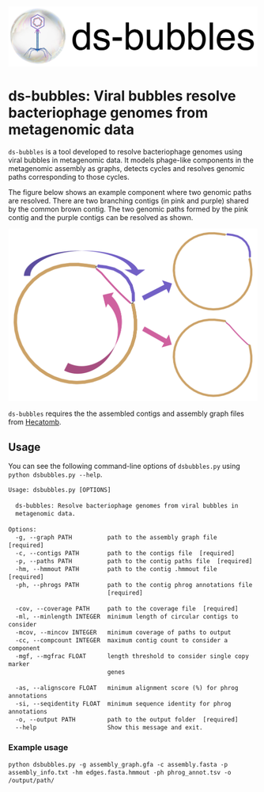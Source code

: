 <p align="center">
  <img src="ds-bubbles-logo.png" width="700" title="ds-bubbles logo" alt="ds-bubbles logo">
</p>

# ds-bubbles: Viral bubbles resolve bacteriophage genomes from metagenomic data

`ds-bubbles` is a tool developed to resolve bacteriophage genomes using viral bubbles in metagenomic data. It models phage-like components in the metagenomic assembly as graphs, detects cycles and resolves genomic paths corresponding to those cycles. 

The figure below shows an example component where two genomic paths are resolved. There are two branching contigs (in pink and purple) shared by the common brown contig. The two genomic paths formed by the pink contig and the purple contigs can be resolved as shown.

![](resolve_genomes.png)

`ds-bubbles` requires the the assembled contigs and assembly graph files from [Hecatomb](https://hecatomb.readthedocs.io/en/latest/). 

## Usage

You can see the following command-line options of `dsbubbles.py` using `python dsbubbles.py --help`.

```
Usage: dsbubbles.py [OPTIONS]

  ds-bubbles: Resolve bacteriophage genomes from viral bubbles in
  metagenomic data.

Options:
  -g, --graph PATH          path to the assembly graph file  [required]
  -c, --contigs PATH        path to the contigs file  [required]
  -p, --paths PATH          path to the contig paths file  [required]
  -hm, --hmmout PATH        path to the contig .hmmout file  [required]
  -ph, --phrogs PATH        path to the contig phrog annotations file
                            [required]

  -cov, --coverage PATH     path to the coverage file  [required]
  -ml, --minlength INTEGER  minimum length of circular contigs to consider
  -mcov, --mincov INTEGER   minimum coverage of paths to output
  -cc, --compcount INTEGER  maximum contig count to consider a component
  -mgf, --mgfrac FLOAT      length threshold to consider single copy marker
                            genes

  -as, --alignscore FLOAT   minimum alignment score (%) for phrog annotations
  -si, --seqidentity FLOAT  minimum sequence identity for phrog annotations
  -o, --output PATH         path to the output folder  [required]
  --help                    Show this message and exit.
```

### Example usage

```
python dsbubbles.py -g assembly_graph.gfa -c assembly.fasta -p assembly_info.txt -hm edges.fasta.hmmout -ph phrog_annot.tsv -o /output/path/
```
